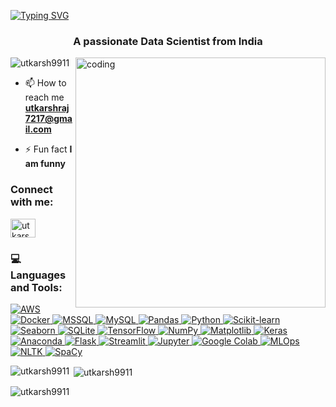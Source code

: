 [![Typing SVG](https://readme-typing-svg.demolab.com?font=Fira+Code&pause=1000&color=2ECC40&width=720&lines=%F0%9F%91%8B+%0A+Hey%2C+there%21%21+I'm+Utkarsh+and+Welcome+to+my+Profile%21)](https://git.io/typing-svg)
<h3 align="center">A passionate Data Scientist from India</h3>

<img align="right" alt="coding" width="400" src="https://user-images.githubusercontent.com/55389276/140866485-8fb1c876-9a8f-4d6a-98dc-08c4981eaf70.gif">


<p align="left"> <img src="https://komarev.com/ghpvc/?username=utkarsh9911&label=Profile%20views&color=0e75b6&style=flat" alt="utkarsh9911" /> </p>

- 📫 How to reach me **utkarshraj7217@gmail.com**

- ⚡ Fun fact **I am funny**

<h3 align="left">Connect with me:</h3>
<p align="left">
  <a href="https://linkedin.com/in/utkarsh9911" target="blank">
    <img align="center" src="https://raw.githubusercontent.com/rahuldkjain/github-profile-readme-generator/master/src/images/icons/Social/linked-in-alt.svg" alt="utkarsh" height="30" width="40" />
  </a>
</p>



<h3 align="left">💻 Languages and Tools:</h3>
<p align="left">
  <a href="https://aws.amazon.com" target="_blank" rel="noreferrer">
    <img src="https://img.shields.io/badge/AWS-%23FF9900.svg?style=for-the-badge&logo=amazon-aws&logoColor=white" alt="AWS" />
  </a>
  <a href="https://www.docker.com/" target="_blank" rel="noreferrer">
    <img src="https://img.shields.io/badge/docker-%230db7ed.svg?style=for-the-badge&logo=docker&logoColor=white" alt="Docker" />
  </a>
  
  <a href="https://www.microsoft.com/en-us/sql-server" target="_blank" rel="noreferrer">
    <img src="https://img.shields.io/badge/MSSQL-%23CC2927.svg?style=for-the-badge&logo=microsoft-sql-server&logoColor=white" alt="MSSQL" />
  </a>
  <a href="https://www.mysql.com/" target="_blank" rel="noreferrer">
    <img src="https://img.shields.io/badge/mysql-%2300f.svg?style=for-the-badge&logo=mysql&logoColor=white" alt="MySQL" />
  </a>
  <a href="https://pandas.pydata.org/" target="_blank" rel="noreferrer">
    <img src="https://img.shields.io/badge/pandas-%23150458.svg?style=for-the-badge&logo=pandas&logoColor=white" alt="Pandas" />
  </a>
  
  <a href="https://www.python.org" target="_blank" rel="noreferrer">
    <img src="https://img.shields.io/badge/python-3670A0?style=for-the-badge&logo=python&logoColor=ffdd54" alt="Python" />
  </a>
  <a href="https://scikit-learn.org/" target="_blank" rel="noreferrer">
    <img src="https://img.shields.io/badge/scikit--learn-%23F7931E.svg?style=for-the-badge&logo=scikit-learn&logoColor=white" alt="Scikit-learn" />
  </a>
  <a href="https://seaborn.pydata.org/" target="_blank" rel="noreferrer">
    <img src="https://img.shields.io/badge/Seaborn-149cf0?style=for-the-badge&logo=Seaborn&logoColor=white" alt="Seaborn" />
  </a>
  <a href="https://www.sqlite.org/" target="_blank" rel="noreferrer">
    <img src="https://img.shields.io/badge/sqlite-%23003B57.svg?style=for-the-badge&logo=sqlite&logoColor=white" alt="SQLite" />
  </a>
  <a href="https://www.tensorflow.org" target="_blank" rel="noreferrer">
    <img src="https://img.shields.io/badge/TensorFlow-%23FF6F00.svg?style=for-the-badge&logo=TensorFlow&logoColor=white" alt="TensorFlow" />
  </a>
  <a href="https://numpy.org/" target="_blank" rel="noreferrer">
    <img src="https://img.shields.io/badge/numpy-%23013243.svg?style=for-the-badge&logo=numpy&logoColor=white" alt="NumPy" />
  </a>
  <a href="https://matplotlib.org/" target="_blank" rel="noreferrer">
    <img src="https://img.shields.io/badge/Matplotlib-%23ffca28?style=for-the-badge&logo=matplotlib&logoColor=black" alt="Matplotlib" />
  </a>
    <a href="https://www.kerastoolkit.org/" target="_blank" rel="noreferrer">
    <img src="https://img.shields.io/badge/Keras-%23D00000.svg?style=for-the-badge&logo=Keras&logoColor=white" alt="Keras"  />
  </a>
    <a href="https://www.anaconda.com/" target="_blank" rel="noreferrer">
    <img src="https://img.shields.io/badge/Anaconda-%2344A833.svg?style=for-the-badge&logo=anaconda&logoColor=white" alt="Anaconda"  />
  </a>
  
  <a href="https://flask.palletsprojects.com/" target="_blank" rel="noreferrer">
    <img src="https://img.shields.io/badge/flask-%23000.svg?style=for-the-badge&logo=flask&logoColor=white" alt="Flask"  />
  </a>
    <a href="https://www.streamlit.io/" target="_blank" rel="noreferrer">
    <img src="https://img.shields.io/badge/streamlit-%23FF4B4B.svg?style=for-the-badge&logo=streamlit&logoColor=white" alt="Streamlit"  />
  </a>
    <a href="https://jupyter.org/" target="_blank" rel="noreferrer">
    <img src="https://img.shields.io/badge/Jupyter-%23F37626.svg?style=for-the-badge&logo=Jupyter&logoColor=white" alt="Jupyter"  />
  </a>
  <a href="https://colab.research.google.com/" target="_blank" rel="noreferrer">
    <img src="https://img.shields.io/badge/Google_Colab-%23F9AB00.svg?style=for-the-badge&logo=googlecolab&logoColor=white" alt="Google Colab"  />
  </a>

<a href="https://mlflow.org/" target="_blank" rel="noreferrer">
    <img src="https://img.shields.io/badge/MLOps-%2300f.svg?style=for-the-badge&logo=mlflow&logoColor=white" alt="MLOps"  />
  </a>
  <a href="https://www.nltk.org/" target="_blank" rel="noreferrer">
    <img src="https://img.shields.io/badge/NLTK-%23013243.svg?style=for-the-badge&logo=nltk&logoColor=white" alt="NLTK"  />
  </a>
  <a href="https://spacy.io/" target="_blank" rel="noreferrer">
    <img src="https://img.shields.io/badge/SpaCy-%23FF6F00.svg?style=for-the-badge&logo=spacy&logoColor=white" alt="SpaCy"  />
  </a>









  
</p>

<p><img align="left" src="https://github-readme-stats.vercel.app/api/top-langs?username=utkarsh9911&show_icons=true&locale=en&layout=compact" alt="utkarsh9911" /></p>

<p>&nbsp;<img align="center" src="https://github-readme-stats.vercel.app/api?username=utkarsh9911&show_icons=true&locale=en" alt="utkarsh9911" /></p>

<p><img align="center" src="https://github-readme-streak-stats.herokuapp.com/?user=utkarsh9911&" alt="utkarsh9911" /></p>
